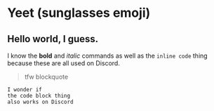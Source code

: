 # Yeet (sunglasses emoji)
## Hello world, I guess.
I know the **bold** and *italic* commands as well as the `inline code` thing because these are all used on Discord.
> tfw blockquote
```
I wonder if
the code block thing
also works on Discord
```
